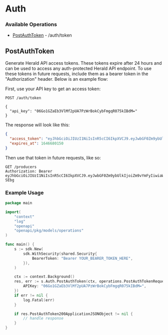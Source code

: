 # Auth

### Available Operations

* [PostAuthToken](#postauthtoken) - /auth/token

## PostAuthToken

Generate Herald API access tokens. These tokens expire after 24 hours and can be used to access any auth-protected Herald API endpoint. To use these tokens in future requests, include them as a bearer token in the "Authorization" header. Below is an example flow:

First, use your API key to get an access token:
``` http
POST /auth/token

{
  "api_key": "06Go1GZaEb3VlMf2pUA7PzWrBokCybFmgqR075kIBdM="
}
```

The response will look like this:
``` json
{
  "access_token": "eyJhbGciOiJIUzI1NiIsInR5cCI6IkpXVCJ9.eyJwbGF0Zm9ybUlkIjoiZm9vYmFyIiwiaWF0IjoxNjQ2NTkzNzUwLCJleHAiOjE2NDY2ODAxNTB9.UEe8fXdaiS4rynpeVlISm6wWglQitbZfW5_YXs-SEbg",
  "expires_at": 1646680150
}
```

Then use that token in future requests, like so:
``` http
GET /producers
Authorization: Bearer eyJhbGciOiJIUzI1NiIsInR5cCI6IkpXVCJ9.eyJwbGF0Zm9ybUlkIjoiZm9vYmFyIiwiaWF0IjoxNjQ2NTkzNzUwLCJleHAiOjE2NDY2ODAxNTB9.UEe8fXdaiS4rynpeVlISm6wWglQitbZfW5_YXs-SEbg
```

### Example Usage

```go
package main

import(
	"context"
	"log"
	"openapi"
	"openapi/pkg/models/operations"
)

func main() {
    s := sdk.New(
        sdk.WithSecurity(shared.Security{
            BearerToken: "Bearer YOUR_BEARER_TOKEN_HERE",
        }),
    )

    ctx := context.Background()
    res, err := s.Auth.PostAuthToken(ctx, operations.PostAuthTokenRequestBody{
        APIKey: "06Go1GZaEb3VlMf2pUA7PzWrBokCybFmgqR075kIBdM=",
    })
    if err != nil {
        log.Fatal(err)
    }

    if res.PostAuthToken200ApplicationJSONObject != nil {
        // handle response
    }
}
```
